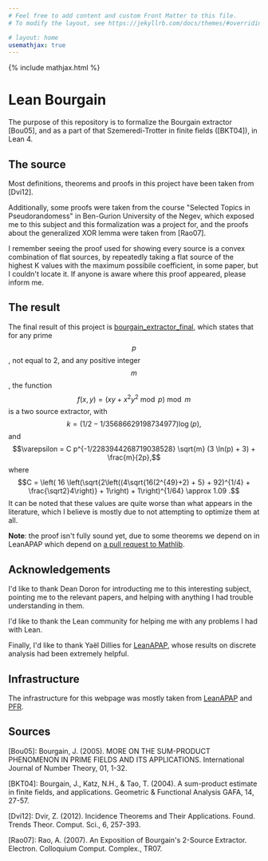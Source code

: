 ```yaml
---
# Feel free to add content and custom Front Matter to this file.
# To modify the layout, see https://jekyllrb.com/docs/themes/#overriding-theme-defaults

# layout: home
usemathjax: true
---
```


{% include mathjax.html %}

# Lean Bourgain

The purpose of this repository is to formalize the Bourgain extractor \[Bou05\], and as a part of that Szemeredi-Trotter in finite fields (\[BKT04\]),
in Lean 4.

## The source

Most definitions, theorems and proofs in this project have been taken from \[Dvi12\].

Additionally, some proofs were taken from the course "Selected Topics in Pseudorandomess" in Ben-Gurion University of the Negev, which exposed me to this subject and this formalization was a project for, and the proofs about the generalized XOR lemma were taken from \[Rao07\].

I remember seeing the proof used for showing every source is a convex combination of flat sources, by repeatedly taking a flat source of the highest K values with the maximum possibile coefficient, in some paper, but I couldn't locate it. If anyone is aware where this proof appeared, please inform me.

## The result

The final result of this project is [bourgain_extractor_final](lean-bourgain/docs/Pseudorandom/Bourgain.html#bourgain_extractor_final), which states that for any prime $$p$$, not equal to 2, and any positive integer $$m$$, the function $$f(x, y) = (xy + x^2 y^2 \bmod p) \bmod{m}$$ is a two source extractor, with
$$k = (1/2 - 1/35686629198734977) \log(p),$$ 
and $$\varepsilon = C p^{-1/2283944268719038528} \sqrt{m} (3 \ln(p) + 3) + \frac{m}{2p},$$ where $$C = \left( 16 \left(\sqrt{2\left((4\sqrt{16(2^{49}+2) + 5} + 92)^{1/4} + \frac{\sqrt2}4\right)} + 1\right) + 1\right)^{1/64} \approx 1.09 .$$
It can be noted that these values are quite worse than what appears in the literature, which I believe is mostly due to not attempting to optimize them at all.

**Note**: the proof isn't fully sound yet, due to some theorems we depend on in LeanAPAP which depend on [a pull request to Mathlib](https://github.com/leanprover-community/mathlib4/pull/11203).

## Acknowledgements

I'd like to thank Dean Doron for introducting me to this interesting subject, pointing me to the relevant papers, and helping with anything I had trouble understanding in them.

I'd like to thank the Lean community for helping me with any problems I had with Lean.

Finally, I'd like to thank Yaël Dillies for [LeanAPAP](https://yaeldillies.github.io/LeanAPAP/), whose results on discrete analysis had been extremely helpful.

## Infrastructure

The infrastructure for this webpage was mostly taken from [LeanAPAP](https://yaeldillies.github.io/LeanAPAP/) and [PFR](https://teorth.github.io/pfr/).

## Sources

\[Bou05\]: Bourgain, J. (2005). MORE ON THE SUM-PRODUCT PHENOMENON IN PRIME FIELDS AND ITS APPLICATIONS. International Journal of Number Theory, 01, 1-32.

\[BKT04\]: Bourgain, J., Katz, N.H., & Tao, T. (2004). A sum-product estimate in finite fields, and applications. Geometric & Functional Analysis GAFA, 14, 27-57.

\[Dvi12\]: Dvir, Z. (2012). Incidence Theorems and Their Applications. Found. Trends Theor. Comput. Sci., 6, 257-393.

\[Rao07\]: Rao, A. (2007). An Exposition of Bourgain's 2-Source Extractor. Electron. Colloquium Comput. Complex., TR07.